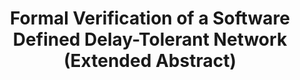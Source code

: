 ---
title:  Formal Verification of a Software Defined Delay-Tolerant Network (Extended Abstract)
authors: Jan-Paul Ramos-Dávila, Alwyn E. Goodloe
type:
category: workshop
conf: CoqPL
in: "The Eleventh International Workshop on Coq for Programming Languages, co-located with POPL"
year: 2025
month: 
dates: 
pages:
video_link: https://www.youtube.com/watch?v=ufXaANjc7r4
web_link: https://popl25.sigplan.org/details/CoqPL-2025-papers/1/Formal-Verification-of-a-Software-Defined-Delay-Tolerant-Network
---